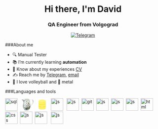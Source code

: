 <div id="header" align="center">
	<h1>Hi there, I'm David</h1>
	<h3>QA Engineer from Volgograd</h3>
</div>
<div id="socials" align="center">
	<a href="https://t.me/thedavidich">
		<img src="https://img.shields.io/badge/Telegram-blue?style=for-the-badge&logo=telegram&logoColor=white" alt="Telegram"/>
	</a>
</div>

###About me

- :mag: Manual Tester
- :books: I’m currently learning **automation**
- 📄 Know about my experiences [CV](https://drive.google.com/file/d/1EKkDN0SOdjrmhUo6esCymxwsKFd2ZrXE/view?usp=sharing)
- :writing_hand: Reach me by [Telegram](https://t.me/thedavidich), [email](mailto:manasyandavid190@mail.ru)
- :volleyball: I love volleyball and :metal: metal

###Languages and tools

<img src="https://avatars.githubusercontent.com/u/10251060?s=200&v=4" title="sql" width="40" height="40"/> &nbsp;
<img src="https://raw.githubusercontent.com/sevenler/software/96c3079f551536d72bacb190a86b28f6f5e0c47e/charles/icon/charles_icon.svg" title="js" width="40" height="40"/>&nbsp;
<img src="https://raw.githubusercontent.com/github/explore/13295c57999765ac9ffa3281942a72ab08b79de2/topics/database/database.png" title="sql" width="40" height="40"/>&nbsp;
<img src="https://cdn.jsdelivr.net/gh/devicons/devicon/icons/jira/jira-original.svg" title="js" width="40" height="40"/> &nbsp;
<img src="https://cdn.jsdelivr.net/gh/devicons/devicon/icons/androidstudio/androidstudio-original-wordmark.svg" title="js" width="40" height="40"/>&nbsp;
<img src="https://cdn.jsdelivr.net/gh/devicons/devicon/icons/git/git-plain.svg" title="git" width="40" height="40"/>&nbsp;
<img src="https://cdn.jsdelivr.net/gh/devicons/devicon/icons/github/github-original.svg" title="js" width="40" height="40"/>&nbsp;
<img src="https://cdn.jsdelivr.net/gh/devicons/devicon/icons/vscode/vscode-original.svg" title="js" width="40" height="40"/>&nbsp;
<img src="https://cdn.jsdelivr.net/gh/devicons/devicon/icons/javascript/javascript-original.svg" title="js" width="40" height="40"/>&nbsp;
<img src="https://cdn.jsdelivr.net/gh/devicons/devicon/icons/html5/html5-original.svg" title="html" width="40" height="40"/>&nbsp;
<img src="https://cdn.jsdelivr.net/gh/devicons/devicon/icons/css3/css3-original.svg" title="css" width="40" height="40"/>&nbsp;
<img src="https://cdn.jsdelivr.net/gh/devicons/devicon/icons/selenium/selenium-original.svg" title="js" width="40" height="40"/>&nbsp;
<img src="https://cdn.jsdelivr.net/gh/devicons/devicon/icons/python/python-original.svg" title="js" width="40" height="40"/> &nbsp;
<img src="https://cdn.jsdelivr.net/gh/devicons/devicon/icons/pycharm/pycharm-original.svg" title="js" width="40" height="40"/>&nbsp;